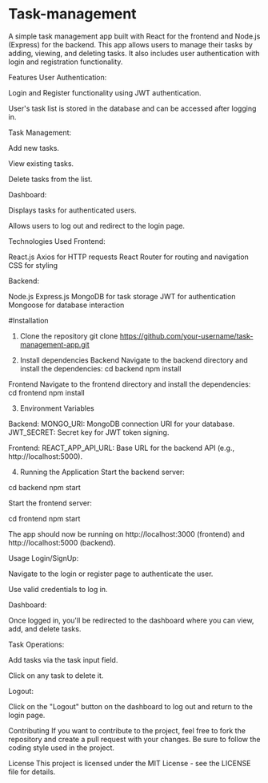 # Task-management

A simple task management app built with React for the frontend and Node.js (Express) for the backend. This app allows users to manage their tasks by adding, viewing, and deleting tasks. It also includes user authentication with login and registration functionality.

Features
User Authentication:

Login and Register functionality using JWT authentication.

User's task list is stored in the database and can be accessed after logging in.

Task Management:

Add new tasks.

View existing tasks.

Delete tasks from the list.

Dashboard:

Displays tasks for authenticated users.

Allows users to log out and redirect to the login page.

Technologies Used
Frontend:

React.js
Axios for HTTP requests
React Router for routing and navigation
CSS for styling

Backend:

Node.js
Express.js
MongoDB for task storage
JWT for authentication
Mongoose for database interaction

#Installation
1. Clone the repository
git clone https://github.com/your-username/task-management-app.git

2. Install dependencies
Backend
Navigate to the backend directory and install the dependencies:
cd backend
npm install

Frontend
Navigate to the frontend directory and install the dependencies:
cd frontend
npm install

3. Environment Variables


Backend:
MONGO_URI: MongoDB connection URI for your database.
JWT_SECRET: Secret key for JWT token signing.

Frontend:
REACT_APP_API_URL: Base URL for the backend API (e.g., http://localhost:5000).

4. Running the Application
Start the backend server:

cd backend
npm start

Start the frontend server:

cd frontend
npm start

The app should now be running on http://localhost:3000 (frontend) and http://localhost:5000 (backend).

Usage
Login/SignUp:

Navigate to the login or register page to authenticate the user.

Use valid credentials to log in.

Dashboard:

Once logged in, you'll be redirected to the dashboard where you can view, add, and delete tasks.

Task Operations:

Add tasks via the task input field.

Click on any task to delete it.

Logout:

Click on the "Logout" button on the dashboard to log out and return to the login page.


Contributing
If you want to contribute to the project, feel free to fork the repository and create a pull request with your changes. Be sure to follow the coding style used in the project.

License
This project is licensed under the MIT License - see the LICENSE file for details.



